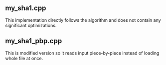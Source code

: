 my_sha1.cpp
-
This implementation directly follows the algorithm and does not contain any significant optimizations.

my_sha1_pbp.cpp
-
This is modified version so it reads input piece-by-piece instead of loading whole file at once.
